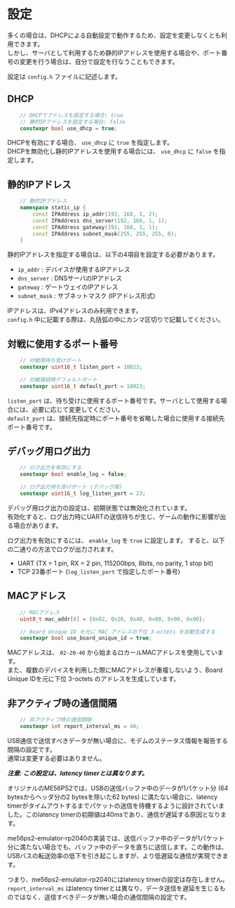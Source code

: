 # 設定
多くの場合は、DHCPによる自動設定で動作するため、設定を変更しなくとも利用できます。<br>
しかし、サーバとして利用するため静的IPアドレスを使用する場合や、ポート番号の変更を行う場合は、自分で設定を行なうこともできます。<br>

設定は `config.h` ファイルに記述します。

## DHCP
```c++
    // DHCPでアドレスを設定する場合: true
    // 静的IPアドレスを設定する場合: false
    constexpr bool use_dhcp = true;
```
DHCPを有効にする場合、 `use_dhcp` に `true` を指定します。<br>
DHCPを無効化し静的IPアドレスを使用する場合には、 `use_dhcp` に `false` を指定します。

## 静的IPアドレス
```c++
    // 静的IPアドレス
    namespace static_ip {
        const IPAddress ip_addr(192, 168, 1, 2);
        const IPAddress dns_server(192, 168, 1, 1);
        const IPAddress gateway(192, 168, 1, 1);
        const IPAddress subnet_mask(255, 255, 255, 0);
    }
```
静的IPアドレスを指定する場合は、以下の4項目を設定する必要があります。
- `ip_addr` : デバイスが使用するIPアドレス
- `dns_server` : DNSサーバのIPアドレス
- `gateway` : ゲートウェイのIPアドレス
- `subnet_mask` : サブネットマスク (IPアドレス形式)

IPアドレスは、IPv4アドレスのみ利用できます。<br>
`config.h` 中に記載する際は、丸括弧の中にカンマ区切りで記載してください。

## 対戦に使用するポート番号
```c++
    // 対戦用待ち受けポート
    constexpr uint16_t listen_port = 10023;

    // 対戦接続時デフォルトポート
    constexpr uint16_t default_port = 10023;
```
`listen_port` は、待ち受けに使用するポート番号です。サーバとして使用する場合には、必要に応じて変更してください。<br>
`default_port` は、接続先指定時にポート番号を省略した場合に使用する接続先ポート番号です。

## デバッグ用ログ出力
```c++
    // ログ出力を有効にする
    constexpr bool enable_log = false;

    // ログ出力待ち受けポート (デバッグ用)
    constexpr uint16_t log_listen_port = 23;
```
デバッグ用ログ出力の設定は、初期状態では無効化されています。<br>
有効化すると、ログ出力時にUARTの送信待ちが生じ、ゲームの動作に影響が出る場合があります。

ログ出力を有効にするには、 `enable_log` を `true` に設定します。
すると、以下の二通りの方法でログが出力されます。
- UART (TX = 1 pin, RX = 2 pin, 115200bps, 8bits, no parity, 1 stop bit)
- TCP 23番ポート (`log_listen_port` で指定したポート番号)

## MACアドレス
```c++
    // MACアドレス
    uint8_t mac_addr[6] = {0x02, 0x20, 0x40, 0x00, 0x00, 0x00};

    // Board Unique ID を元に MAC アドレスの下位 3-octets を自動生成する
    constexpr bool use_board_unique_id = true;
```
MACアドレスは、 `02-20-40` から始まるロカールMACアドレスを使用しています。<br>
また、複数のデバイスを利用した際にMACアドレスが重複しないよう、Board Unique IDを元に下位 3-octets のアドレスを生成しています。

## 非アクティブ時の通信間隔
```c++
    // 非アクティブ時の通信間隔
    constexpr int report_interval_ms = 40;
```
USB通信で送信すべきデータが無い場合に、モデムのステータス情報を報告する間隔の設定です。<br>
通常は変更する必要はありません。

___注意: この設定は、latency timerとは異なります。___

オリジナルのME56PS2では、USBの送信バッファ中のデータが1パケット分 (64 bytesからヘッダ分の2 bytesを除いた62 bytes) に満たない場合に、latency timerがタイムアウトするまでパケットの送信を待機するように設計されていました。このlatency timerの初期値は40msであり、通信が遅延する原因となります。

me56ps2-emulator-rp2040の実装では、送信バッファ中のデータが1パケット分に満たない場合でも、バッファ中のデータを直ちに送信します。この動作は、USBバスの転送効率の低下を引き起こしますが、より低遅延な通信が実現できます。

つまり、me56ps2-emulator-rp2040にはlatency timerの設定は存在しません。<br>
`report_interval_ms` はlatency timerとは異なり、データ送信を遅延を生じるものではなく、送信すべきデータが無い場合の通信間隔の設定です。
